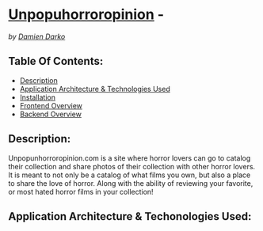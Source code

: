 # [Unpopuhorroropinion](https://unpopuhorroropinion.com/) - 
*by [Damien Darko](https://damiendarko.com/)*

Table Of Contents:
---
- [Description]()
- [Application Architecture & Technologies Used]()
- [Installation]()
- [Frontend Overview]()
- [Backend Overview]()

Description:
---
Unpopunhorroropinion.com is a site where horror lovers can go to catalog their collection and share photos of their collection with other horror lovers. It is meant to not only be a catalog of what films you own, but also a place to share the love of horror. Along with the ability of reviewing your favorite, or most hated horror films in your collection!

Application Architecture & Techonologies Used:
---
